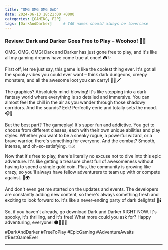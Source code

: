 ```yaml
---
title: "OMG OMG OMG DnD"
date: 2024-06-13 18:21:00 +0000
categories: [GAMING, F2P]
tags: [DarkAndDarker]     # TAG names should always be lowercase
---
```

### Review: Dark and Darker Goes Free to Play – Woohoo! 🎉🌟

OMG, OMG, OMG! Dark and Darker has just gone free to play, and it's like all my gaming dreams have come true at once! 🎮✨

First off, let me just say, this game is like the coolest thing ever. It's got all the spooky vibes you could ever want – think dark dungeons, creepy monsters, and all the awesome loot you can carry! 🧙‍♂️🗡️

The graphics? Absolutely mind-blowing! It's like stepping into a dark fantasy world where everything is so detailed and immersive. You can almost feel the chill in the air as you wander through those shadowy corridors. And the sounds? Eek! Perfectly eerie and totally sets the mood. 🎧👻

But the best part? The gameplay! It's super fun and addictive. You get to choose from different classes, each with their own unique abilities and play styles. Whether you want to be a sneaky rogue, a powerful wizard, or a brave warrior, there's something for everyone. And the combat? Smooth, intense, and oh-so-satisfying. 💥⚔️

Now that it's free to play, there's literally no excuse not to dive into this epic adventure. It's like getting a treasure chest full of awesomeness without having to spend a single gold coin. Plus, the community is growing like crazy, so you'll always have fellow adventurers to team up with or compete against. 🤗🌍

And don't even get me started on the updates and events. The developers are constantly adding new content, so there's always something fresh and exciting to look forward to. It's like a never-ending party of dark delights! 🎊🕯️

So, if you haven't already, go download Dark and Darker RIGHT NOW. It's spooky, it's thrilling, and it's free! What more could you ask for? Happy adventuring, everyone! 🌑🕵️‍♂️🏰

#DarkAndDarker #FreeToPlay #EpicGaming #AdventureAwaits #BestGameEver

---
